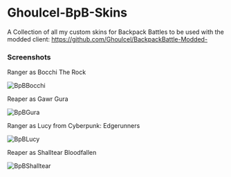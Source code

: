 # Ghoulcel-BpB-Skins

A Collection of all my custom skins for Backpack Battles to be used with the modded client: https://github.com/Ghoulcel/BackpackBattle-Modded-

### Screenshots

Ranger as Bocchi The Rock

![BpBBocchi](https://github.com/Ghoulcel/Ghoulcel-BpB-Skins/assets/150391748/0cd97a85-2514-4afe-976c-518610e63dcd)


Reaper as Gawr Gura

![BpBGura](https://github.com/Ghoulcel/Ghoulcel-BpB-Skins/assets/150391748/93c8f924-5be7-47eb-8497-82449d6f0b31)


Ranger as Lucy from Cyberpunk: Edgerunners

![BpBLucy](https://github.com/Ghoulcel/Ghoulcel-BpB-Skins/assets/150391748/534aed1f-96c4-4d41-8688-c13855805578)


Reaper as Shalltear Bloodfallen 

![BpBShalltear](https://github.com/Ghoulcel/Ghoulcel-BpB-Skins/assets/150391748/813a07ca-8916-4050-9b01-c46a245732b6)
